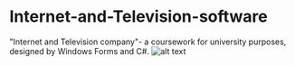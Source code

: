 # Internet-and-Television-software
"Internet and Television company"- a coursework for university purposes, designed by Windows Forms and C#.
![alt text](https://raw.githubusercontent.com/IceMaDaFaKa/Internet-and-Television-software/master/Example.png)
